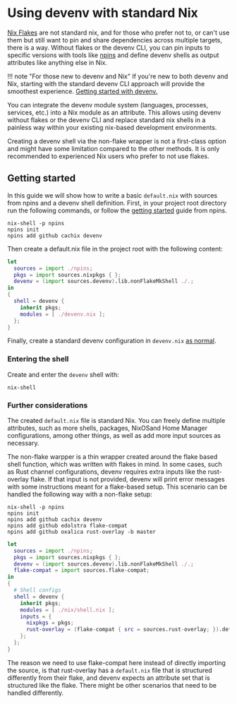 # Using devenv with standard Nix

[Nix Flakes](https://wiki.nixos.org/wiki/Flakes) are not standard nix, and for those who prefer not to,
or can't use them but still want to pin and share dependencies across multiple targets, there is a way.
Without flakes or the devenv CLI, you can pin inputs to specific versions with tools like
[npins](https://github.com/andir/npins) and define devenv shells as output attributes like anything else in Nix.

!!! note "For those new to devenv and Nix"
    If you're new to both devenv and Nix, starting with the standard devenv CLI approach will provide the smoothest experience. [Getting started with devenv.](../getting-started.md)

You can integrate the devenv module system (languages, processes, services, etc.) into a Nix module as an attribute.
This allows using devenv without flakes or the devenv CLI and replace standard nix shells in a painless way within
your existing nix-based development environments.

Creating a devenv shell via the non-flake wrapper is not a first-class option and might have some limitation compared to the other methods.
It is only recommended to experienced Nix users who prefer to not use flakes.


## Getting started

In this guide we will show how to write a basic `default.nix` with sources from npins and a devenv shell definition.
First, in your project root directory run the following commands, or follow the [getting started](https://github.com/andir/npins?tab=readme-ov-file#getting-started) guide from npins.

```console
nix-shell -p npins
npins init
npins add github cachix devenv 
```

Then create a default.nix file in the project root with the following content:

```nix title="default.nix"
let
  sources = import ./npins;
  pkgs = import sources.nixpkgs { };
  devenv = (import sources.devenv).lib.nonFlakeMkShell ./.;
in
{
  shell = devenv {
    inherit pkgs;
    modules = [ ./devenv.nix ];
  };
}
```

Finally, create a standard devenv configuration in `devenv.nix` [as normal](https://devenv.sh/basics/).


### Entering the shell

Create and enter the `devenv` shell with:

```console
nix-shell
```


### Further considerations

The created `default.nix` file is standard Nix.
You can freely define multiple attributes, such as more shells, packages, NixOSand Home Manager configurations,
among other things, as well as add more input sources as necessary.

The non-flake warpper is a thin wrapper created around the flake based shell function, which was written with flakes in mind.
In some cases, such as Rust channel configurations, devenv requires extra inputs like the rust-overlay flake.
If that input is not provided, devenv will print error messages with some instructions meant for a flake-based setup.
This scenario can be handled the following way with a non-flake setup:

```console
nix-shell -p npins
npins init
npins add github cachix devenv
npins add github edolstra flake-compat
npins add github oxalica rust-overlay -b master
```

```nix title="default.nix"
let
  sources = import ./npins;
  pkgs = import sources.nixpkgs { };
  devenv = (import sources.devenv).lib.nonFlakeMkShell ./.;
  flake-compat = import sources.flake-compat;
in
{
  # Shell configs
  shell = devenv {
    inherit pkgs;
    modules = [ ./nix/shell.nix ];
    inputs = {
      nixpkgs = pkgs;
      rust-overlay = (flake-compat { src = sources.rust-overlay; }).defaultNix;
    };
  };
}
```

The reason we need to use flake-compat here instead of directly importing the source,
is that rust-overlay has a `default.nix` file that is structured differently from their flake,
and devenv expects an attribute set that is structured like the flake.
There might be other scenarios that need to be handled differently.
